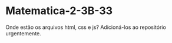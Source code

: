 # Matematica-2-3B-33
Onde estão os arquivos html, css e js? Adicioná-los ao repositório urgentemente.
